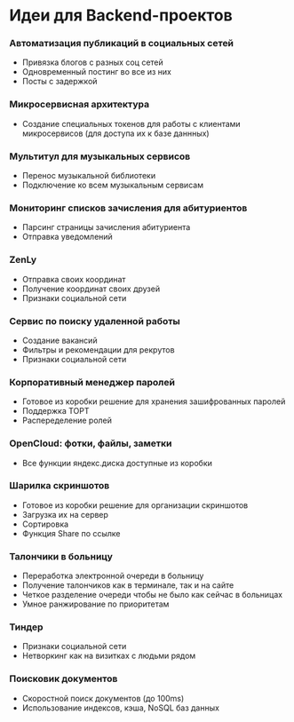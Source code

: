 # Идеи для Backend-проектов

### Автоматизация публикаций в социальных сетей
  *  Привязка блогов с разных соц сетей
  *  Одновременный постинг во все из них
  *  Посты с задержкой

### Микросервисная архитектура
  *  Создание специальных токенов для работы с клиентами микросервисов (для доступа их к базе даннных)

### Мультитул для музыкальных сервисов
  *  Перенос музыкальной библиотеки
  *  Подключение ко всем музыкальным сервисам

### Мониторинг списков зачисления для абитуриентов
  *  Парсинг страницы зачисления абитуриента
  *  Отправка уведомлений

### ZenLy
  *  Отправка своих координат
  *  Получение координат своих друзей
  *  Признаки социальной сети

### Сервис по поиску удаленной работы
  *  Создание вакансий
  *  Фильтры и рекомендации для рекрутов
  *  Признаки социальной сети

### Корпоративный менеджер паролей
  *  Готовое из коробки решение для хранения зашифрованных паролей
  *  Поддержка TOPT
  *  Распеределение ролей

### OpenCloud: фотки, файлы, заметки
  *  Все функции яндекс.диска доступные из коробки

### Шарилка скриншотов
  *  Готовое из коробки решение для организации скриншотов
  *  Загрузка их на сервер
  *  Сортировка
  *  Функция Share по ссылке

### Талончики в больницу
  *  Переработка электронной очереди в больницу
  *  Получение талончиков как в терминале, так и на сайте
  *  Четкое разделение очереди чтобы не было как сейчас в больницах
  *  Умное ранжирование по приоритетам

### Тиндер
  *  Признаки социальной сети
  *  Нетворкинг как на визитках с людьми рядом

### Поисковик документов
  * Скоростной поиск документов (до 100ms)
  * Использование индексов, кэша, NoSQL баз данных